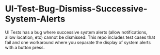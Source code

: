 # UI-Test-Bug-Dismiss-Successive-System-Alerts
UI Tests has a bug where successive system alerts (allow notifications, allow location, etc) cannot be dismissed. This repo includes test cases that fail and one workaround where you separate the display of system alerts with a button press.
